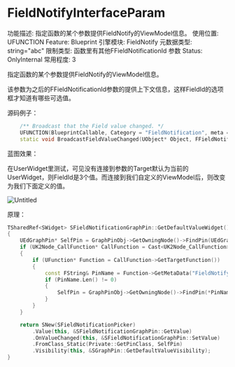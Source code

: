 # FieldNotifyInterfaceParam

功能描述: 指定函数的某个参数提供FieldNotify的ViewModel信息。
使用位置: UFUNCTION
Feature: Blueprint
引擎模块: FieldNotify
元数据类型: string="abc"
限制类型: 函数里有其他FFieldNotificationId 参数
Status: OnlyInternal
常用程度: 3

指定函数的某个参数提供FieldNotify的ViewModel信息。

该参数为之后的FFieldNotificationId参数的提供上下文信息，这样FieldId的选项框才知道有哪些可选值。

源码例子：

```cpp
	/** Broadcast that the Field value changed. */
	UFUNCTION(BlueprintCallable, Category = "FieldNotification", meta = (FieldNotifyInterfaceParam="Object", DisplayName = "Broadcast Field Value Changed"))
	static void BroadcastFieldValueChanged(UObject* Object, FFieldNotificationId FieldId);

```

蓝图效果：

在UserWidget里测试，可见没有连接到参数的Target默认为当前的UserWidget，则FieldId是3个值。而连接到我们自定义的ViewModel后，则改变为我们下面定义的值。

![Untitled](FieldNotifyInterfaceParam/Untitled.png)

原理：

```cpp
TSharedRef<SWidget> SFieldNotificationGraphPin::GetDefaultValueWidget()
{
	UEdGraphPin* SelfPin = GraphPinObj->GetOwningNode()->FindPin(UEdGraphSchema_K2::PSC_Self);
	if (UK2Node_CallFunction* CallFunction = Cast<UK2Node_CallFunction>(GraphPinObj->GetOwningNode()))
	{
		if (UFunction* Function = CallFunction->GetTargetFunction())
		{
			const FString& PinName = Function->GetMetaData("FieldNotifyInterfaceParam");
			if (PinName.Len() != 0)
			{
				SelfPin = GraphPinObj->GetOwningNode()->FindPin(*PinName);
			}
		}
	}

	return SNew(SFieldNotificationPicker)
		.Value(this, &SFieldNotificationGraphPin::GetValue)
		.OnValueChanged(this, &SFieldNotificationGraphPin::SetValue)
		.FromClass_Static(Private::GetPinClass, SelfPin)
		.Visibility(this, &SGraphPin::GetDefaultValueVisibility);
}
```
